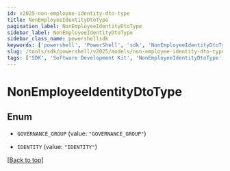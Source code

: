 ```yaml
---
id: v2025-non-employee-identity-dto-type
title: NonEmployeeIdentityDtoType
pagination_label: NonEmployeeIdentityDtoType
sidebar_label: NonEmployeeIdentityDtoType
sidebar_class_name: powershellsdk
keywords: ['powershell', 'PowerShell', 'sdk', 'NonEmployeeIdentityDtoType', 'V2025NonEmployeeIdentityDtoType'] 
slug: /tools/sdk/powershell/v2025/models/non-employee-identity-dto-type
tags: ['SDK', 'Software Development Kit', 'NonEmployeeIdentityDtoType', 'V2025NonEmployeeIdentityDtoType']
---
```



# NonEmployeeIdentityDtoType

## Enum


* `GOVERNANCE_GROUP` (value: `"GOVERNANCE_GROUP"`)

* `IDENTITY` (value: `"IDENTITY"`)


[[Back to top]](#) 

